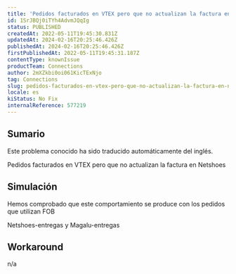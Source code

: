 ```yaml
---
title: 'Pedidos facturados en VTEX pero que no actualizan la factura en Netshoes'
id: 1SrJBQj0iTYh4AdvmJQqIg
status: PUBLISHED
createdAt: 2022-05-11T19:45:30.831Z
updatedAt: 2024-02-16T20:25:46.426Z
publishedAt: 2024-02-16T20:25:46.426Z
firstPublishedAt: 2022-05-11T19:45:31.187Z
contentType: knownIssue
productTeam: Connections
author: 2mXZkbi0oi061KicTExNjo
tag: Connections
slug: pedidos-facturados-en-vtex-pero-que-no-actualizan-la-factura-en-netshoes
locale: es
kiStatus: No Fix
internalReference: 577219
---
```


## Sumario

<div class="alert alert-info">
  <p>Este problema conocido ha sido traducido automáticamente del inglés.</p>
</div>


Pedidos facturados en VTEX pero que no actualizan la factura en Netshoes



## Simulación


Hemos comprobado que este comportamiento se produce con los pedidos que utilizan FOB

Netshoes-entregas y Magalu-entregas



## Workaround


n/a


